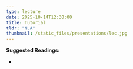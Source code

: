 ```yaml
---
type: lecture
date: 2025-10-14T12:30:00
title: Tutorial
tldr: "N.A"
thumbnail: /static_files/presentations/lec.jpg
---
```

**Suggested Readings:**
- []()
